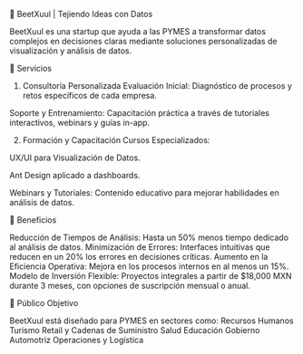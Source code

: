 🧶 BeetXuul | Tejiendo Ideas con Datos

BeetXuul es una startup que ayuda a las PYMES a transformar datos complejos en decisiones claras mediante soluciones personalizadas de visualización y análisis de datos.

🚀 Servicios

1. Consultoría Personalizada
Evaluación Inicial: Diagnóstico de procesos y retos específicos de cada empresa.

Soporte y Entrenamiento: Capacitación práctica a través de tutoriales interactivos, webinars y guías in-app.

2. Formación y Capacitación
Cursos Especializados:

UX/UI para Visualización de Datos.

Ant Design aplicado a dashboards.

Webinars y Tutoriales: Contenido educativo para mejorar habilidades en análisis de datos.

🎯 Beneficios

Reducción de Tiempos de Análisis: Hasta un 50% menos tiempo dedicado al análisis de datos.
Minimización de Errores: Interfaces intuitivas que reducen en un 20% los errores en decisiones críticas.
Aumento en la Eficiencia Operativa: Mejora en los procesos internos en al menos un 15%.
Modelo de Inversión Flexible: Proyectos integrales a partir de $18,000 MXN durante 3 meses, con opciones de suscripción mensual o anual.

🧩 Público Objetivo

BeetXuul está diseñado para PYMES en sectores como:
Recursos Humanos
Turismo
Retail y Cadenas de Suministro
Salud
Educación
Gobierno
Automotriz
Operaciones y Logística